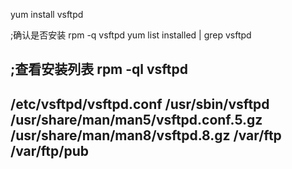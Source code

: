 yum install vsftpd

;确认是否安装
rpm -q vsftpd
yum list installed | grep vsftpd

;查看安装列表
rpm -ql vsftpd
----
/etc/vsftpd/vsftpd.conf
/usr/sbin/vsftpd
/usr/share/man/man5/vsftpd.conf.5.gz
/usr/share/man/man8/vsftpd.8.gz
/var/ftp
/var/ftp/pub
----